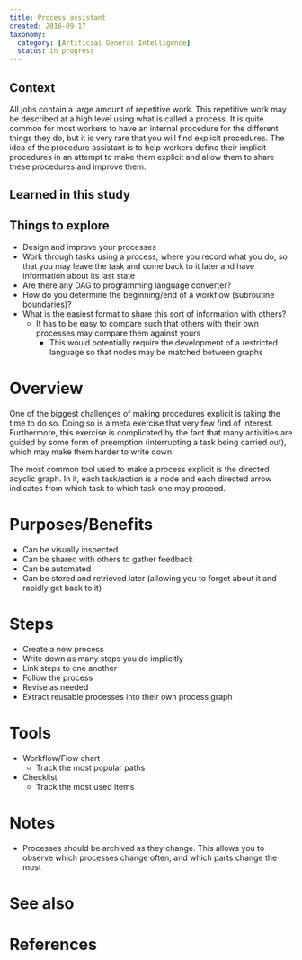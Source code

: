 ```yaml
---
title: Process assistant
created: 2016-09-17
taxonomy:
  category: [Artificial General Intelligence]
  status: in progress
---
```


## Context
All jobs contain a large amount of repetitive work. This repetitive work may be described at a high level using what is called a process. It is quite common for most workers to have an internal procedure for the different things they do, but it is very rare that you will find explicit procedures. The idea of the procedure assistant is to help workers define their implicit procedures in an attempt to make them explicit and allow them to share these procedures and improve them.

## Learned in this study

## Things to explore
* Design and improve your processes
* Work through tasks using a process, where you record what you do, so that you may leave the task and come back to it later and have information about its last state
* Are there any DAG to programming language converter?
* How do you determine the beginning/end of a workflow (subroutine boundaries)?
* What is the easiest format to share this sort of information with others?
	* It has to be easy to compare such that others with their own processes may compare them against yours
		* This would potentially require the development of a restricted language so that nodes may be matched between graphs

# Overview
One of the biggest challenges of making procedures explicit is taking the time to do so. Doing so is a meta exercise that very few find of interest. Furthermore, this exercise is complicated by the fact that many activities are guided by some form of preemption (interrupting a task being carried out), which may make them harder to write down.

The most common tool used to make a process explicit is the directed acyclic graph. In it, each task/action is a node and each directed arrow indicates from which task to which task one may proceed.

# Purposes/Benefits
* Can be visually inspected
* Can be shared with others to gather feedback
* Can be automated
* Can be stored and retrieved later (allowing you to forget about it and rapidly get back to it)

# Steps
* Create a new process
* Write down as many steps you do implicitly
* Link steps to one another
* Follow the process
* Revise as needed
* Extract reusable processes into their own process graph

# Tools
* Workflow/Flow chart
	* Track the most popular paths
* Checklist
	* Track the most used items

# Notes
* Processes should be archived as they change. This allows you to observe which processes change often, and which parts change the most

# See also

# References
